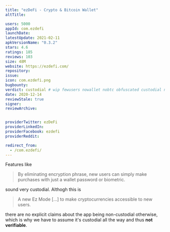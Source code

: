 ```yaml
---
title: "ezDeFi - Crypto & Bitcoin Wallet"
altTitle: 

users: 5000
appId: com.ezdefi
launchDate: 
latestUpdate: 2021-02-11
apkVersionName: "0.3.2"
stars: 4.6
ratings: 185
reviews: 103
size: 48M
website: https://ezdefi.com/
repository: 
issue: 
icon: com.ezdefi.png
bugbounty: 
verdict: custodial # wip fewusers nowallet nobtc obfuscated custodial nosource nonverifiable reproducible bounty defunct
date: 2020-12-14
reviewStale: true
signer: 
reviewArchive:


providerTwitter: ezDeFi
providerLinkedIn: 
providerFacebook: ezdefi
providerReddit: 

redirect_from:
  - /com.ezdefi/
---
```



Features like

> By eliminating encryption phrase, new users can simply make purchases with
  just a wallet password or biometric.

sound very custodial. Althogh this is

> A new Ez Mode [...] to make cryptocurrencies accessible to new users.

there are no explicit claims about the app being non-custodial otherwise, which
is why we have to assume it's custodial all the way and thus **not verifiable**.